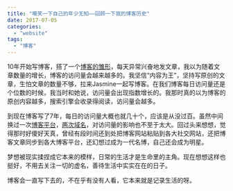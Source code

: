 ```yaml
---
title: "嘲笑一下自己的年少无知——回顾一下我的博客历史"
date: 2017-07-05
categories: 
  - "website"
tags: 
  - "博客"
---
```


10年开始写博客，搭了一个[博客的雏形](https://www.jfsay.com/archives/154.html)，每天异常兴奋地发文章，我以为随着文章数量的增长，博客的访问量会越来越多的。我坚信“内容为王”，坚持写原创的文章，生怕文章的数量不够，拉来Jasmine一起写博客。在我们博客每日访问量还是个位数的时候，我当时和她说，访问量会出现指数增长的。我那时真的以为博客的原创内容越多，搜索引擎会收录得阅读，访问量会越多。

到现在博客写了7年，每日的访问量大概也就几十个，应该是从没过百。虽然中间换过一次[博客平台](http://www.jfsay.com/archives/13.html)，[两次域名](http://www.jfsay.com/archives/904.html)，对访问量的影响也不至于太大。回过头来想想，觉得那时好傻好天真，曾经有段时间还到处把博客网站粘贴到各大社交网站，还把博客文章同步到各大博客平台，还幻想过成为一代名博，自己还会成为明星。

梦想被现实揉捏成它本来的模样，日常的生活才是生命里的主角。现在想想这样也挺好，不用去关注一切的虚名，善待生活中实实在在的日子。

博客会一直写下去的，不在乎有没有人看，它本来就是记录生活的呀。
